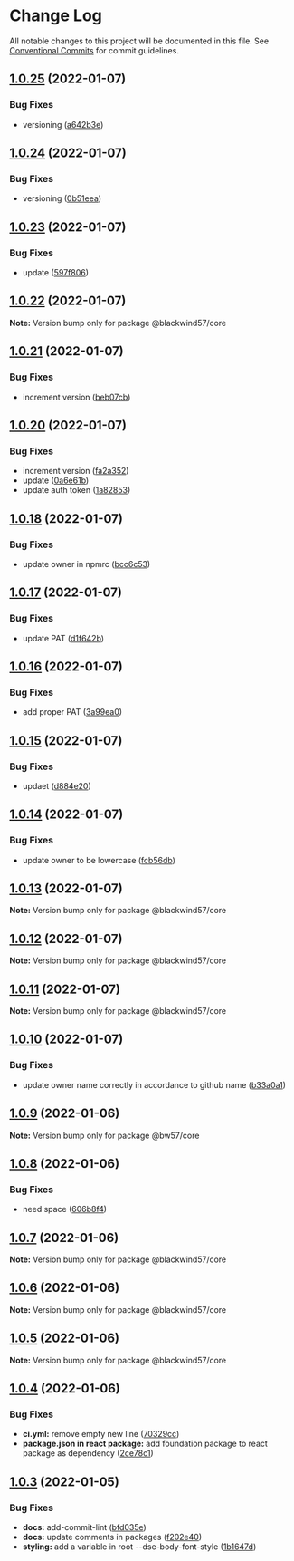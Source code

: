 # Change Log

All notable changes to this project will be documented in this file.
See [Conventional Commits](https://conventionalcommits.org) for commit guidelines.

## [1.0.25](https://github.com/BlackWind57/ds.e/compare/v1.0.24...v1.0.25) (2022-01-07)


### Bug Fixes

* versioning ([a642b3e](https://github.com/BlackWind57/ds.e/commit/a642b3e7c5f1c22caab0c5a4128bc8b70cc447db))





## [1.0.24](https://github.com/BlackWind57/ds.e/compare/v1.0.23...v1.0.24) (2022-01-07)


### Bug Fixes

* versioning ([0b51eea](https://github.com/BlackWind57/ds.e/commit/0b51eea5ae91e249b6eb97dfbfd7e05026206aa5))





## [1.0.23](https://github.com/BlackWind57/ds.e/compare/v1.0.22...v1.0.23) (2022-01-07)


### Bug Fixes

* update ([597f806](https://github.com/BlackWind57/ds.e/commit/597f806f4efed646a166f08498a11c69708f0bc5))





## [1.0.22](https://github.com/BlackWind57/ds.e/compare/v1.0.21...v1.0.22) (2022-01-07)

**Note:** Version bump only for package @blackwind57/core





## [1.0.21](https://github.com/BlackWind57/ds.e/compare/v1.0.20...v1.0.21) (2022-01-07)


### Bug Fixes

* increment version ([beb07cb](https://github.com/BlackWind57/ds.e/commit/beb07cbc5f3977f866969d3e81b683a98102ff1b))





## [1.0.20](https://github.com/BlackWind57/ds.e/compare/v1.0.18...v1.0.20) (2022-01-07)


### Bug Fixes

* increment version ([fa2a352](https://github.com/BlackWind57/ds.e/commit/fa2a35265b2a99aa6d6ec6e868092ddaf5fbd99d))
* update ([0a6e61b](https://github.com/BlackWind57/ds.e/commit/0a6e61b8889edbbc4444c4b47bb87689c43f9c1f))
* update auth token ([1a82853](https://github.com/BlackWind57/ds.e/commit/1a8285386c5dd2e4a72c32b8492a7aa5ffe68751))





## [1.0.18](https://github.com/BlackWind57/ds.e/compare/v1.0.17...v1.0.18) (2022-01-07)


### Bug Fixes

* update owner in npmrc ([bcc6c53](https://github.com/BlackWind57/ds.e/commit/bcc6c5374617e388352f945f78da0bb0db0c4533))





## [1.0.17](https://github.com/BlackWind57/ds.e/compare/v1.0.16...v1.0.17) (2022-01-07)


### Bug Fixes

* update PAT ([d1f642b](https://github.com/BlackWind57/ds.e/commit/d1f642bd77504c09b339ce1cf1f1c73e5bd0faae))





## [1.0.16](https://github.com/BlackWind57/ds.e/compare/v1.0.15...v1.0.16) (2022-01-07)


### Bug Fixes

* add proper PAT ([3a99ea0](https://github.com/BlackWind57/ds.e/commit/3a99ea063a302079cfab8a9b078bddf53dcd8061))





## [1.0.15](https://github.com/BlackWind57/ds.e/compare/v1.0.14...v1.0.15) (2022-01-07)


### Bug Fixes

* updaet ([d884e20](https://github.com/BlackWind57/ds.e/commit/d884e2094b2fb2e01892269b1e55b0720f480b9c))





## [1.0.14](https://github.com/BlackWind57/ds.e/compare/v1.0.13...v1.0.14) (2022-01-07)


### Bug Fixes

* update owner to be lowercase ([fcb56db](https://github.com/BlackWind57/ds.e/commit/fcb56db243da1b1943ba3282750c3c7f52cb7902))






## [1.0.13](https://github.com/BlackWind57/ds.e/compare/v1.0.11...v1.0.13) (2022-01-07)

**Note:** Version bump only for package @blackwind57/core





## [1.0.12](https://github.com/BlackWind57/ds.e/compare/v1.0.11...v1.0.12) (2022-01-07)

**Note:** Version bump only for package @blackwind57/core





## [1.0.11](https://github.com/BlackWind57/ds.e/compare/v1.0.10...v1.0.11) (2022-01-07)

**Note:** Version bump only for package @blackwind57/core






## [1.0.10](https://github.com/BlackWind57/ds.e/compare/v1.0.9...v1.0.10) (2022-01-07)


### Bug Fixes

* update owner name correctly in accordance to github name ([b33a0a1](https://github.com/BlackWind57/ds.e/commit/b33a0a1726227bbe632ac67fbd7464ec8cfaf43a))





## [1.0.9](https://github.com/BlackWind57/ds.e/compare/v1.0.8...v1.0.9) (2022-01-06)

**Note:** Version bump only for package @bw57/core





## [1.0.8](https://github.com/BlackWind57/ds.e/compare/v1.0.7...v1.0.8) (2022-01-06)


### Bug Fixes

* need space ([606b8f4](https://github.com/BlackWind57/ds.e/commit/606b8f42b2d6304f03a07fd0d3590d5ccbd4943c))





## [1.0.7](https://github.com/BlackWind57/ds.e/compare/v1.0.6...v1.0.7) (2022-01-06)

**Note:** Version bump only for package @blackwind57/core





## [1.0.6](https://github.com/BlackWind57/ds.e/compare/v1.0.5...v1.0.6) (2022-01-06)

**Note:** Version bump only for package @blackwind57/core





## [1.0.5](https://github.com/BlackWind57/ds.e/compare/v1.0.4...v1.0.5) (2022-01-06)

**Note:** Version bump only for package @blackwind57/core





## [1.0.4](https://github.com/BlackWind57/ds.e/compare/v1.0.3...v1.0.4) (2022-01-06)


### Bug Fixes

* **ci.yml:** remove empty new line ([70329cc](https://github.com/BlackWind57/ds.e/commit/70329cc76455ef29c9e5634547d8e66c5a3b7ca8))
* **package.json in react package:** add foundation package to react package as dependency ([2ce78c1](https://github.com/BlackWind57/ds.e/commit/2ce78c1874569e6eeab27bb8f13c35d1380b1309))





## [1.0.3](https://github.com/BlackWind57/ds.e/compare/v1.0.2...v1.0.3) (2022-01-05)


### Bug Fixes

* **docs:** add-commit-lint ([bfd035e](https://github.com/BlackWind57/ds.e/commit/bfd035e659c0cdf0e5ad5e591a5769f2eab0e8ea))
* **docs:** update comments in packages ([f202e40](https://github.com/BlackWind57/ds.e/commit/f202e40b477e7489e680f208a149b47332893c58))
* **styling:** add a variable in root --dse-body-font-style ([1b1647d](https://github.com/BlackWind57/ds.e/commit/1b1647dc4d92205c6fc9651d85766363b7b2e88c))
